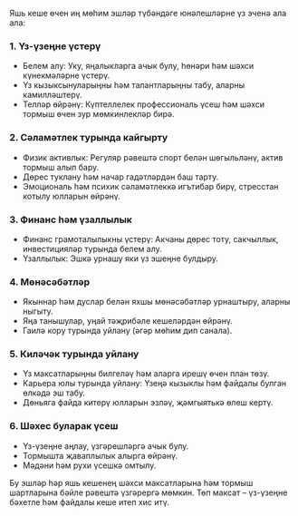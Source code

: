 

Яшь кеше өчен иң мөһим эшләр түбәндәге юнәлешләрне үз эченә ала ала:

### 1. **Үз-үзеңне үстерү**
   - Белем алу: Уку, яңалыкларга ачык булу, һөнәри һәм шәхси күнекмәләрне үстерү.
   - Үз кызыксынуларыңны һәм талантларыңны табу, аларны камилләштерү.
   - Телләр өйрәнү: Күптеллелек профессиональ үсеш һәм шәхси тормыш өчен зур мөмкинлекләр бирә.

### 2. **Сәламәтлек турында кайгырту**
   - Физик активлык: Регуляр рәвештә спорт белән шөгыльләнү, актив тормыш алып бару.
   - Дөрес туклану һәм начар гадәтләрдән баш тарту.
   - Эмоциональ һәм психик сәламәтлеккә игътибар бирү, стресстан котылу юлларын өйрәнү.

### 3. **Финанс һәм үзаллылык**
   - Финанс грамоталылыкны үстерү: Акчаны дөрес тоту, сакчыллык, инвестицияләр турында белем алу.
   - Үзаллылык: Эшкә урнашу яки үз эшеңне булдыру.

### 4. **Мөнәсәбәтләр**
   - Якыннар һәм дуслар белән яхшы мөнәсәбәтләр урнаштыру, аларны ныгыту.
   - Яңа танышулар, уңай тәҗрибәле кешеләрдән өйрәнү.
   - Гаилә кору турында уйлану (әгәр мөһим дип санала).

### 5. **Киләчәк турында уйлану**
   - Үз максатларыңны билгеләү һәм аларга ирешү өчен план төзү.
   - Карьера юлы турында уйлану: Үзеңә кызыклы һәм файдалы булган өлкәдә эш табу.
   - Дөньяга файда китерү юлларын эзләү, җәмгыятькә өлеш кертү.

### 6. **Шәхес буларак үсеш**
   - Үз-үзеңне аңлау, үзгәрешләргә ачык булу.
   - Тормышта җаваплылык алырга өйрәнү.
   - Мәдәни һәм рухи үсешкә омтылу.

Бу эшләр һәр яшь кешенең шәхси максатларына һәм тормыш шартларына бәйле рәвештә үзгәрергә мөмкин. Төп максат – үз-үзеңне бәхетле һәм файдалы кеше итеп хис итү.